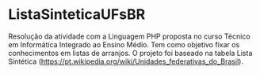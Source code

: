 # ListaSinteticaUFsBR
Resolução da atividade com a Linguagem PHP proposta no curso Técnico em Informática Integrado ao Ensino Médio. 
Tem como objetivo fixar os conhecimentos em listas de arranjos. 
O projeto foi baseado na tabela Lista Sintética (https://pt.wikipedia.org/wiki/Unidades_federativas_do_Brasil). 
